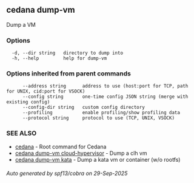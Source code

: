 ## cedana dump-vm

Dump a VM

### Options

```
  -d, --dir string   directory to dump into
  -h, --help         help for dump-vm
```

### Options inherited from parent commands

```
      --address string      address to use (host:port for TCP, path for UNIX, cid:port for VSOCK)
      --config string       one-time config JSON string (merge with existing config)
      --config-dir string   custom config directory
      --profiling           enable profiling/show profiling data
      --protocol string     protocol to use (TCP, UNIX, VSOCK)
```

### SEE ALSO

* [cedana](cedana.md)	 - Root command for Cedana
* [cedana dump-vm cloud-hypervisor](cedana_dump-vm_cloud-hypervisor.md)	 - Dump a clh vm
* [cedana dump-vm kata](cedana_dump-vm_kata.md)	 - Dump a kata vm or container (w/o rootfs)

###### Auto generated by spf13/cobra on 29-Sep-2025
